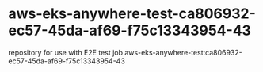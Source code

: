 # aws-eks-anywhere-test-ca806932-ec57-45da-af69-f75c13343954-43
repository for use with E2E test job aws-eks-anywhere-test:ca806932-ec57-45da-af69-f75c13343954-43
